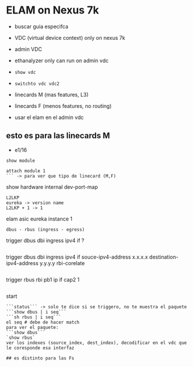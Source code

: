 # ELAM on Nexus 7k
- buscar guia especifca

- VDC (virtual device context) only on nexus 7k
- admin VDC
- ethanalyzer only can run on admin vdc
- `show vdc`
- `switchto vdc vdc2`
- linecards M (mas features, L3)
- linecards F (menos features, no routing)

- usar el elam en el admin vdc

## esto es para las linecards M

- e1/16
```
show module
```
```
attach module 1
``` -> para ver que tipo de linecard (M,F)
```
show hardware internal dev-port-map
```
L2LKP
eureka -> version name
L2LKP + 1 -> 1
```
elam asic eureka instance 1
```
dbus - rbus (ingress - egress)
```
trigger dbus dbi ingress ipv4 if ?
```
```
trigger dbus dbi ingress ipv4 if souce-ipv4-address x.x.x.x destination-ipv4-address y.y.y.y rbi-corelate
```
```
trigger rbus rbi pb1 ip if cap2 1
``` -> este comando no cambia
```
start
```
```status``` -> solo te dice si se triggero, no te muestra el paquete
```show dbus | i seq```
```sh rbus | i seq```
el seq # debe de hacer match
para ver el paquete:
```show dbus```
`show rbus`
ver los indexes (source_index, dest_index), decodificar en el vdc que le coresponde esa interfaz

## es distinto para las Fs

